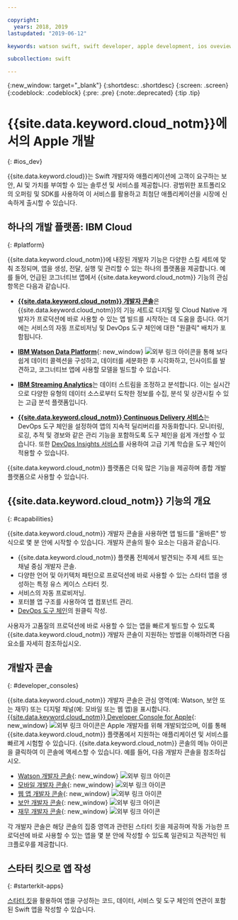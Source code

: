 ```yaml
---

copyright:
  years: 2018, 2019
lastupdated: "2019-06-12"

keywords: watson swift, swift developer, apple development, ios oveview, developer console, swift, apple console

subcollection: swift

---
```


{:new_window: target="_blank"}
{:shortdesc: .shortdesc}
{:screen: .screen}
{:codeblock: .codeblock}
{:pre: .pre}
{:note:.deprecated}
{:tip .tip}

# {{site.data.keyword.cloud_notm}}에서의 Apple 개발
{: #ios_dev}

{{site.data.keyword.cloud}}는 Swift 개발자와 애플리케이션에 고객이 요구하는 보안, AI 및 가치를 부여할 수 있는 솔루션 및 서비스를 제공합니다. 광범위한 포트폴리오의 오퍼링 및 SDK를 사용하여 이 서비스를 활용하고 최첨단 애플리케이션을 시장에 신속하게 출시할 수 있습니다.

## 하나의 개발 플랫폼: IBM Cloud
{: #platform}

{{site.data.keyword.cloud_notm}}에 내장된 개발자 기능은 다양한 스킬 세트에 맞춰 조정되며, 앱을 생성, 전달, 실행 및 관리할 수 있는 하나의 플랫폼을 제공합니다. 예를 들어, 언급된 코그너티브 앱에서 {{site.data.keyword.cloud_notm}} 기능의 관심 항목은 다음과 같습니다.

* [**{{site.data.keyword.cloud_notm}} 개발자 콘솔**](/docs/apps?topic=creating-apps-getting-started)은 {{site.data.keyword.cloud_notm}}의 기능 세트로 디지털 및 Cloud Native 개발자가 프로덕션에 바로 사용할 수 있는 앱 빌드를 시작하는 데 도움을 줍니다. 여기에는 서비스의 자동 프로비저닝 및 DevOps 도구 체인에 대한 "원클릭" 배치가 포함됩니다.

* [**IBM Watson Data Platform**](https://dataplatform.cloud.ibm.com/){: new_window} ![외부 링크 아이콘](../icons/launch-glyph.svg "외부 링크 아이콘")을 통해 보다 쉽게 데이터 콜렉션을 구성하고, 데이터를 세분화한 후 시각화하고, 인사이트를 발견하고, 코그너티브 앱에 사용할 모델을 빌드할 수 있습니다.

* [**IBM Streaming Analytics**](/docs/services/StreamingAnalytics?topic=StreamingAnalytics-gettingstarted#gettingstarted)는 데이터 스트림을 조정하고 분석합니다. 이는 실시간으로 다양한 유형의 데이터 소스로부터 도착한 정보를 수집, 분석 및 상관시킬 수 있는 고급 분석 플랫폼입니다.

* [**{{site.data.keyword.cloud_notm}} Continuous Delivery 서비스**](/docs/services/ContinuousDelivery?topic=ContinuousDelivery-getting-started)는 DevOps 도구 체인을 설정하여 앱의 지속적 딜리버리를 자동화합니다. 모니터링, 로깅, 추적 및 경보와 같은 관리 기능을 포함하도록 도구 체인을 쉽게 개선할 수 있습니다. 또한 [DevOps Insights 서비스](/docs/services/DevOpsInsights?topic=DevOpsInsights-getting-started#getting-started)를 사용하여 고급 기계 학습을 도구 체인이 적용할 수 있습니다.

{{site.data.keyword.cloud_notm}} 플랫폼은 더욱 많은 기능을 제공하며 종합 개발 플랫폼으로 사용할 수 있습니다.

## {{site.data.keyword.cloud_notm}} 기능의 개요
{: #capabilities}

{{site.data.keyword.cloud_notm}} 개발자 콘솔을 사용하면 앱 빌드를 "올바른" 방식으로 몇 분 안에 시작할 수 있습니다. 개발자 콘솔의 필수 요소는 다음과 같습니다.

* {{site.data.keyword.cloud_notm}} 플랫폼 전체에서 발견되는 주제 세트 또는 채널 중심 개발자 콘솔.
* 다양한 언어 및 아키텍처 패턴으로 프로덕션에 바로 사용할 수 있는 스타터 앱을 생성하는 특정 유스 케이스 스타터 킷.
* 서비스의 자동 프로비저닝.
* 포터블 앱 구조를 사용하여 앱 컴포넌트 관리.
* [DevOps 도구 체인](/docs/services/DevOpsInsights?topic=DevOpsInsights-getting-started#getting-started)의 원클릭 작성.

사용자가 고품질의 프로덕션에 바로 사용할 수 있는 앱을 빠르게 빌드할 수 있도록 {{site.data.keyword.cloud_notm}} 개발자 콘솔이 지원하는 방법을 이해하려면 다음 요소를 자세히 참조하십시오.

## 개발자 콘솔
{: #developer_consoles}

{{site.data.keyword.cloud_notm}} 개발자 콘솔은 관심 영역(예: Watson, 보안 또는 재무) 또는 디지털 채널(예: 모바일 또는 웹 앱)을 표시합니다. [{{site.data.keyword.cloud_notm}} Developer Console for Apple](https://{DomainName}/developer/appledevelopment/dashboard){: new_window} ![외부 링크 아이콘](../icons/launch-glyph.svg "외부 링크 아이콘")은 Apple 개발자를 위해 개발되었으며, 이를 통해 {{site.data.keyword.cloud_notm}} 플랫폼에서 지원하는 애플리케이션 및 서비스를 빠르게 시험할 수 있습니다. {{site.data.keyword.cloud_notm}} 콘솔의 메뉴 아이콘을 클릭하여 이 콘솔에 액세스할 수 있습니다. 예를 들어, 다음 개발자 콘솔을 참조하십시오.

* [Watson 개발자 콘솔](https://{DomainName}/developer/watson/dashboard){: new_window} ![외부 링크 아이콘](../icons/launch-glyph.svg "외부 링크 아이콘")
* [모바일 개발자 콘솔](https://{DomainName}/developer/mobile/dashboard){: new_window} ![외부 링크 아이콘](../icons/launch-glyph.svg "외부 링크 아이콘")
* [웹 앱 개발자 콘솔](https://{DomainName}/developer/appservice/dashboard){: new_window} ![외부 링크 아이콘](../icons/launch-glyph.svg "외부 링크 아이콘")
* [보안 개발자 콘솔](https://{DomainName}/developer/security/dashboard){: new_window} ![외부 링크 아이콘](../icons/launch-glyph.svg "외부 링크 아이콘")
* [재무 개발자 콘솔](https://{DomainName}/developer/finance/dashboard){: new_window} ![외부 링크 아이콘](../icons/launch-glyph.svg "외부 링크 아이콘")

<!--Cloud native development is the process of developing apps that are optimized to leverage capabilities engendered from running on the cloud.  Flexibility, portability, scaling, rapid development, continuous delivery, and a close coupling development and operations ("devops) are characteristics of cloud applications. The {{site.data.keyword.cloud}} developer console quickly gets you started building cloud native applications that are ready for team development and bound for production use.-->


<!--![Overview of elements of the {{site.data.keyword.cloud_notm}} developer console](images/elements_of_devex.png "Overview of elements of the {{site.data.keyword.cloud_notm}} developer console") <br> *Overview of elements of the {{site.data.keyword.cloud_notm}} developer console*-->

각 개발자 콘솔은 해당 콘솔의 집중 영역과 관련된 스타터 킷을 제공하며 작동 가능한 프로덕션에 바로 사용할 수 있는 앱을 몇 분 안에 작성할 수 있도록 일관되고 직관적인 워크플로우를 제공합니다.

## 스타터 킷으로 앱 작성
{: #starterkit-apps}

[스타터 킷](/docs/swift/starter_kit?topic=swift-starterkits-intro#starterkits-intro)을 활용하여 앱을 구성하는 코드, 데이터, 서비스 및 도구 체인의 연관이 포함된 Swift 앱을 작성할 수 있습니다.
